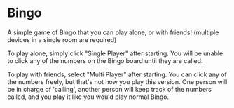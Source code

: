 # Bingo

A simple game of Bingo that you can play alone, or with friends! (multiple devices in a single room are required)

To play alone, simply click "Single Player" after starting. You will be unable to click any of the numbers on the 
Bingo board until they are called.

To play with friends, select "Multi Player" after starting. You can click any of the numbers freely, but that's not how
you play this version. One person will be in charge of 'calling', another person will keep track of the numbers called,
and you play it like you would play normal Bingo.
